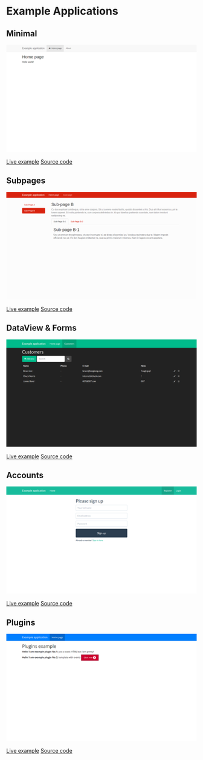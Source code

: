 Example Applications
====================


Minimal
-------

<a href="http://generator-minimal.meteor.com" target="_blank"><img src="images/example-minimal.png" alt="minimal" class="example-img"></a>

<a href="http://generator-minimal.meteor.com" target="_blank" class="btn btn-success">Live example</a> <a href="https://github.com/perak/kitchen-examples/tree/master/example-minimal" target="_blank" class="btn btn-default">Source code</a>

Subpages
--------

<a href="http://generator-subpages.meteor.com" target="_blank"><img src="images/example-subpages.png" alt="subpages" class="example-img"></a>

<a href="http://generator-subpages.meteor.com" target="_blank" class="btn btn-success">Live example</a> <a href="https://github.com/perak/kitchen-examples/tree/master/example-subpages" target="_blank" class="btn btn-default">Source code</a>


DataView & Forms
----------------

<a href="http://generator-dataview.meteor.com" target="_blank"><img src="images/example-dataview.png" alt="dataview" class="example-img"></a>

<a href="http://generator-dataview.meteor.com" target="_blank" class="btn btn-success">Live example</a> <a href="https://github.com/perak/kitchen-examples/tree/master/example-dataview" target="_blank" class="btn btn-default">Source code</a>


Accounts
--------

<a href="http://generator-accounts.meteor.com" target="_blank"><img src="images/example-accounts.png" alt="accounts" class="example-img"></a>

<a href="http://generator-accounts.meteor.com" target="_blank" class="btn btn-success">Live example</a> <a href="https://github.com/perak/kitchen-examples/tree/master/example-accounts" target="_blank" class="btn btn-default">Source code</a>


Plugins
-------

<a href="http://generator-plugins.meteor.com" target="_blank"><img src="images/example-plugins.png" alt="plugins" class="example-img"></a>

<a href="http://generator-plugins.meteor.com" target="_blank" class="btn btn-success">Live example</a> <a href="https://github.com/perak/kitchen-examples/tree/master/example-plugins" target="_blank" class="btn btn-default">Source code</a>
